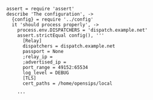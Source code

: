     assert = require 'assert'
    describe 'The configuration', ->
      {config} = require '../config'
      it 'should process properly', ->
        process.env.DISPATCHERS = 'dispatch.example.net'
        assert.strictEqual config(), '''
          [Relay]
          dispatchers = dispatch.example.net
          passport = None
          ;relay_ip =
          ;advertised_ip =
          port_range = 49152:65534
          log_level = DEBUG
          [TLS]
          cert_paths = /home/opensips/local

        '''
